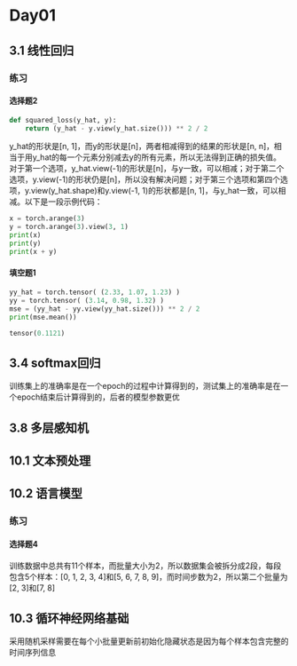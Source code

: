# Day01

## 3.1 线性回归

### 练习

#### 选择题2

```python
def squared_loss(y_hat, y):
	return (y_hat - y.view(y_hat.size())) ** 2 / 2
```

y_hat的形状是[n, 1]，而y的形状是[n]，两者相减得到的结果的形状是[n, n]，相当于用y_hat的每一个元素分别减去y的所有元素，所以无法得到正确的损失值。对于第一个选项，y_hat.view(-1)的形状是[n]，与y一致，可以相减；对于第二个选项，y.view(-1)的形状仍是[n]，所以没有解决问题；对于第三个选项和第四个选项，y.view(y_hat.shape)和y.view(-1, 1)的形状都是[n, 1]，与y_hat一致，可以相减。以下是一段示例代码：

```python
x = torch.arange(3)
y = torch.arange(3).view(3, 1)
print(x)
print(y)
print(x + y)
```

#### 填空题1

```python
yy_hat = torch.tensor( (2.33, 1.07, 1.23) )
yy = torch.tensor( (3.14, 0.98, 1.32) )
mse = (yy_hat - yy.view(yy_hat.size())) ** 2 / 2
print(mse.mean())

tensor(0.1121)
```

## 3.4 softmax回归

训练集上的准确率是在一个epoch的过程中计算得到的，测试集上的准确率是在一个epoch结束后计算得到的，后者的模型参数更优

## 3.8 多层感知机

## 10.1 文本预处理

## 10.2 语言模型

### 练习

#### 选择题4

训练数据中总共有11个样本，而批量大小为2，所以数据集会被拆分成2段，每段包含5个样本：[0, 1, 2, 3, 4]和[5, 6, 7, 8, 9]，而时间步数为2，所以第二个批量为[2, 3]和[7, 8]

## 10.3 循环神经网络基础

采用随机采样需要在每个小批量更新前初始化隐藏状态是因为每个样本包含完整的时间序列信息